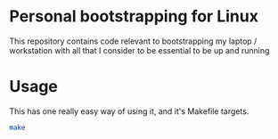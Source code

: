 # Personal bootstrapping for Linux

This repository contains code relevant to bootstrapping my laptop / workstation
with all that I consider to be essential to be up and running

# Usage

This has one really easy way of using it, and it's Makefile targets.

```bash
make
```
